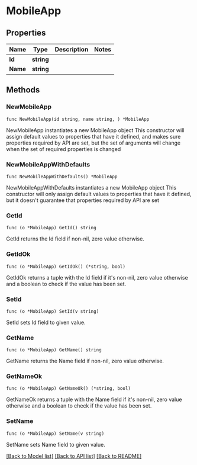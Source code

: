 # MobileApp

## Properties

Name | Type | Description | Notes
------------ | ------------- | ------------- | -------------
**Id** | **string** |  | 
**Name** | **string** |  | 

## Methods

### NewMobileApp

`func NewMobileApp(id string, name string, ) *MobileApp`

NewMobileApp instantiates a new MobileApp object
This constructor will assign default values to properties that have it defined,
and makes sure properties required by API are set, but the set of arguments
will change when the set of required properties is changed

### NewMobileAppWithDefaults

`func NewMobileAppWithDefaults() *MobileApp`

NewMobileAppWithDefaults instantiates a new MobileApp object
This constructor will only assign default values to properties that have it defined,
but it doesn't guarantee that properties required by API are set

### GetId

`func (o *MobileApp) GetId() string`

GetId returns the Id field if non-nil, zero value otherwise.

### GetIdOk

`func (o *MobileApp) GetIdOk() (*string, bool)`

GetIdOk returns a tuple with the Id field if it's non-nil, zero value otherwise
and a boolean to check if the value has been set.

### SetId

`func (o *MobileApp) SetId(v string)`

SetId sets Id field to given value.


### GetName

`func (o *MobileApp) GetName() string`

GetName returns the Name field if non-nil, zero value otherwise.

### GetNameOk

`func (o *MobileApp) GetNameOk() (*string, bool)`

GetNameOk returns a tuple with the Name field if it's non-nil, zero value otherwise
and a boolean to check if the value has been set.

### SetName

`func (o *MobileApp) SetName(v string)`

SetName sets Name field to given value.



[[Back to Model list]](../README.md#documentation-for-models) [[Back to API list]](../README.md#documentation-for-api-endpoints) [[Back to README]](../README.md)



